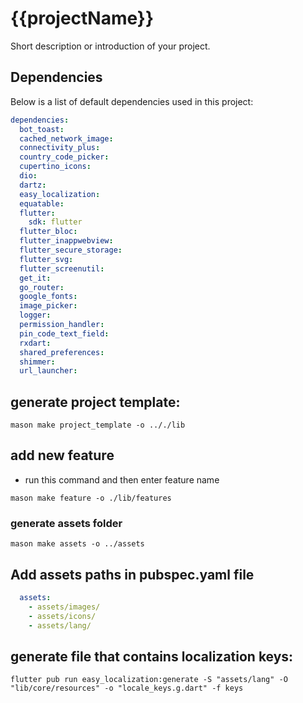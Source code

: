 # {{projectName}}

Short description or introduction of your project.

## Dependencies

Below is a list of default dependencies used in this project:
```yaml
dependencies:
  bot_toast:
  cached_network_image:
  connectivity_plus:
  country_code_picker:
  cupertino_icons:
  dio:
  dartz:
  easy_localization:
  equatable:
  flutter:
    sdk: flutter
  flutter_bloc:
  flutter_inappwebview:
  flutter_secure_storage:
  flutter_svg:
  flutter_screenutil:
  get_it:
  go_router:
  google_fonts:
  image_picker:
  logger:
  permission_handler:
  pin_code_text_field:
  rxdart:
  shared_preferences:
  shimmer:
  url_launcher:
```

## generate project template:
```shell
mason make project_template -o .././lib
```

## add new feature
- run this command and then enter feature name 
```shell
mason make feature -o ./lib/features
```

### generate assets folder
```shell
mason make assets -o ../assets
```
## Add assets paths in pubspec.yaml file
```yaml
  assets:
    - assets/images/
    - assets/icons/
    - assets/lang/
```

## generate file that contains localization keys:

```shell
flutter pub run easy_localization:generate -S "assets/lang" -O "lib/core/resources" -o "locale_keys.g.dart" -f keys
```


